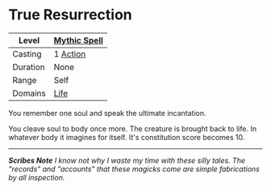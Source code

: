 # True Resurrection

| Level    | [Mythic Spell]({Mythic%20Spells}.md)                                  |
| -------- | --------------------------------------------------------------------- |
| Casting  | 1 [Action](../../../../Game%20Procedures/Core%20Procedures/Action.md) |
| Duration | None                                                                  |
| Range    | Self                                                                  |
| Domains  | [Life](../../Spell%20Domains/Life.md)                                 |

You remember one soul and speak the ultimate incantation.

You cleave soul to body once more. The creature is brought back to life. In whatever body it imagines for itself. It's constitution score becomes 10.

---
***Scribes Note***
*I know not why I waste my time with these silly tales. The "records" and "accounts" that these magicks come are simple fabrications by all inspection.*
